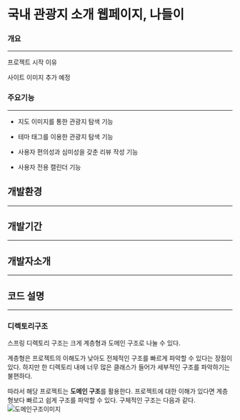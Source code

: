 # 국내 관광지 소개 웹페이지, 나들이
### 개요
---
프로젝트 시작 이유

사이트 이미지 추가 예정

### 주요기능
---
- 지도 이미지를 통한 관광지 탐색 기능

- 테마 태그를 이용한 관광지 탐색 기능

- 사용자 편의성과 심미성을 갖춘 리뷰 작성 기능

- 사용자 전용 캘린더 기능

## 개발환경
---

## 개발기간
---
## 개발자소개
---
## 코드 설명
---
### 디렉토리구조
스프링 디렉토리 구조는 크게 계층형과 도메인 구조로 나눌 수 있다. 

계층형은 프로젝트의 이해도가 낮아도 전체적인 구조를 빠르게 파악할 수 있다는 장점이 있다. 
하지만 한 디렉토리 내에 너무 많은 클래스가 들어가 세부적인 구조를 파악하기는 불편하다.

따라서 해당 프로젝트는 **도메인 구조**를 활용한다. 프로젝트에 대한 이해가 있다면 계층형보다 빠르고 쉽게 구조를 파악할 수 있다. 구체적인 구조는 다음과 같다. 
![도메인구조이미지](https://github.com/leeyehji/miniProject/blob/main/screencapture-notion-so-17d4420232b849e1870871bbf09eb722-2024-04-05-18_44_31.png)
